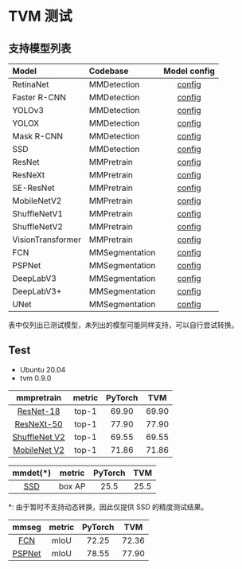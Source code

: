 # TVM 测试

## 支持模型列表

| Model             | Codebase       |                                       Model config                                       |
| :---------------- | :------------- | :--------------------------------------------------------------------------------------: |
| RetinaNet         | MMDetection    |    [config](https://github.com/open-mmlab/mmdetection/tree/master/configs/retinanet)     |
| Faster R-CNN      | MMDetection    |   [config](https://github.com/open-mmlab/mmdetection/tree/master/configs/faster_rcnn)    |
| YOLOv3            | MMDetection    |       [config](https://github.com/open-mmlab/mmdetection/tree/master/configs/yolo)       |
| YOLOX             | MMDetection    |      [config](https://github.com/open-mmlab/mmdetection/tree/master/configs/yolox)       |
| Mask R-CNN        | MMDetection    |    [config](https://github.com/open-mmlab/mmdetection/tree/master/configs/mask_rcnn)     |
| SSD               | MMDetection    |       [config](https://github.com/open-mmlab/mmdetection/tree/master/configs/ssd)        |
| ResNet            | MMPretrain     |       [config](https://github.com/open-mmlab/mmpretrain/tree/main/configs/resnet)        |
| ResNeXt           | MMPretrain     |       [config](https://github.com/open-mmlab/mmpretrain/tree/main/configs/resnext)       |
| SE-ResNet         | MMPretrain     |      [config](https://github.com/open-mmlab/mmpretrain/tree/main/configs/seresnet)       |
| MobileNetV2       | MMPretrain     |    [config](https://github.com/open-mmlab/mmpretrain/tree/main/configs/mobilenet_v2)     |
| ShuffleNetV1      | MMPretrain     |    [config](https://github.com/open-mmlab/mmpretrain/tree/main/configs/shufflenet_v1)    |
| ShuffleNetV2      | MMPretrain     |    [config](https://github.com/open-mmlab/mmpretrain/tree/main/configs/shufflenet_v2)    |
| VisionTransformer | MMPretrain     | [config](https://github.com/open-mmlab/mmpretrain/tree/main/configs/vision_transformer)  |
| FCN               | MMSegmentation |      [config](https://github.com/open-mmlab/mmsegmentation/tree/master/configs/fcn)      |
| PSPNet            | MMSegmentation |    [config](https://github.com/open-mmlab/mmsegmentation/tree/master/configs/pspnet)     |
| DeepLabV3         | MMSegmentation |   [config](https://github.com/open-mmlab/mmsegmentation/tree/master/configs/deeplabv3)   |
| DeepLabV3+        | MMSegmentation | [config](https://github.com/open-mmlab/mmsegmentation/tree/master/configs/deeplabv3plus) |
| UNet              | MMSegmentation |     [config](https://github.com/open-mmlab/mmsegmentation/tree/master/configs/unet)      |

表中仅列出已测试模型，未列出的模型可能同样支持，可以自行尝试转换。

## Test

- Ubuntu 20.04
- tvm 0.9.0

|                                                        mmpretrain                                                         | metric | PyTorch |  TVM  |
| :-----------------------------------------------------------------------------------------------------------------------: | :----: | :-----: | :---: |
|           [ResNet-18](https://github.com/open-mmlab/mmpretrain/blob/main/configs/resnet/resnet18_8xb32_in1k.py)           | top-1  |  69.90  | 69.90 |
|      [ResNeXt-50](https://github.com/open-mmlab/mmpretrain/blob/main/configs/resnext/resnext50-32x4d_8xb32_in1k.py)       | top-1  |  77.90  | 77.90 |
| [ShuffleNet V2](https://github.com/open-mmlab/mmpretrain/blob/main/configs/shufflenet_v2/shufflenet-v2-1x_16xb64_in1k.py) | top-1  |  69.55  | 69.55 |
|    [MobileNet V2](https://github.com/open-mmlab/mmpretrain/tree/main/configs/mobilenet_v2/mobilenet-v2_8xb32_in1k.py)     | top-1  |  71.86  | 71.86 |

<!-- |     [Vision Transformer](https://github.com/open-mmlab/mmpretrain/blob/main/configs/vision_transformer/vit-base-p16_ft-64xb64_in1k-384.py)     | top-1  |  85.43  | 84.01 | -->

|                                        mmdet(\*)                                        | metric | PyTorch | TVM  |
| :-------------------------------------------------------------------------------------: | :----: | :-----: | :--: |
| [SSD](https://github.com/open-mmlab/mmdetection/tree/master/configs/ssd/ssd300_coco.py) | box AP |  25.5   | 25.5 |

\*: 由于暂时不支持动态转换，因此仅提供 SSD 的精度测试结果。

|                                                           mmseg                                                            | metric | PyTorch |  TVM  |
| :------------------------------------------------------------------------------------------------------------------------: | :----: | :-----: | :---: |
|     [FCN](https://github.com/open-mmlab/mmsegmentation/tree/master/configs/fcn/fcn_r50-d8_512x1024_40k_cityscapes.py)      |  mIoU  |  72.25  | 72.36 |
| [PSPNet](https://github.com/open-mmlab/mmsegmentation/tree/master/configs/pspnet/pspnet_r50-d8_512x1024_80k_cityscapes.py) |  mIoU  |  78.55  | 77.90 |
